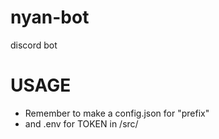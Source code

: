# nyan-bot
discord bot

# USAGE
- Remember to make a config.json for "prefix"
- and .env for TOKEN in /src/

